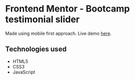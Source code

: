 # Frontend Mentor - Bootcamp testimonial slider

Made using mobile first approach. Live demo [here](https://nifty-banach-2772d9.netlify.app/).

## Technologies used

- HTML5
- CSS3
- JavaScript
